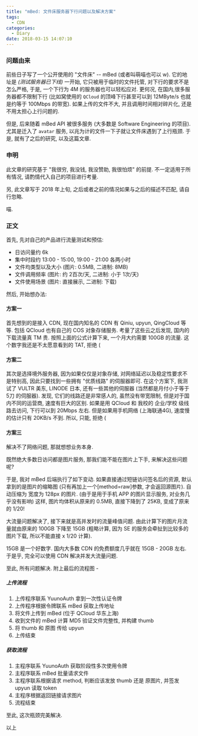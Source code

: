 ```yaml
---
title: "mBed: 文件床服务器下行问题以及解决方案"
tags:
  - CDN
categories:
  - Diary
date: 2018-03-15 14:07:10
---
```


### 问题由来

前些日子写了一个公开使用的 "文件床" -- mBed (或者叫萌喵也可以 w). 它的地址是 *(测试服务器已下线)* 一开始, 它只被用于临时的文件托管, 对下行的要求不是怎么严格, 于是, 一个下行为 4M 的服务器也可以轻松应对. 更何况, 在国内,很多服务器都不限制下行 (比如窝使用的 `QCloud` 的顶峰下行甚至可以到 12MByte/s 也就是约等于 100Mbps 的带宽). 如果上传的文件不大, 并且调用时间相对碎片化, 还是不用太担心上行问题的.

但是, 后来随着 mBed API 被很多服务 (大多数是 Software Engineering 的项目). 尤其是迁入了 `avatar` 服务, 以兆为计的文件一下子就让文件床遇到了上行瓶颈. 于是, 就有了之后的研究, 以及这篇文章.

### 申明

此文章的研究基于 "我很穷, 我没钱, 我没赞助, 我很怕烦" 的前提. 不一定适用于所有情况, 请酌情代入自己的项目进行考量.

另, 此文章写于 2018 年上旬, 之后或者之前的情况如果与之后的描述不匹配, 请自行忽略.

喵.

### 正文

首先, 先对自己的产品进行流量测试和预估:

- 日访问量约 6k
- 集中时段约 13:00 - 15:00, 19:00 - 21:00 各两小时
- 文件均类型以及大小 (图片: 0.5MB, 二进制: 8MB)
- 文件调用频率 (图片: 约 2百次/天, 二进制: 小于 1次/天)
- 文件使用场景 (图片: 直接展示, 二进制: 下载)

然后, 开始想办法: 

#### 方案一

首先想到的是接入 CDN, 现在国内知名的 CDN 有 Qiniu, upyun, QingCloud 等等. 包括 QCloud 也有自己的 COS 对象存储服务. 考量了这些云之后发现, 国内的下载流量真 TM 贵. 按照上面的公式计算下来, 一个月大约需要 100GB 的流量. 这个数字我还是不太愿意看到的 TAT, 拒绝 (

#### 方案二

其次是选择境外服务器, 因为如果仅仅是对象存储, 对网络延迟以及稳定性要求不是特别高, 因此只要找到一些拥有 "优质线路" 的伺服器即可. 在这个方案下, 我测试了 VULTR 美东, LINODE 日本, 还有一些其他的伺服器 (当然都是月付小于等于 5刀 的伺服器). 发现, 它们的线路还是非常感人的, 虽然没有带宽限制, 但是对于国内不同的运营商, 速度有巨大的区别. 如果是用 QCloud 和 我校的 企业/学校 级线路去访问, 下行可以到 20Mbps 左右. 但是如果用手机网络 (上海联通4G), 速度慢的估计只有 20KB/s 不到. 所以, 只能, 拒绝 (

#### 方案三

解决不了网络问题, 那就想想业务本身.

既然绝大多数日访问都是图片服务, 那我们能不能在图片上下手, 来解决这些问题呢?

于是, 我对 mBed 后端执行了如下变动. 如果直接通过短链访问签名后的资源, 默认拿到的是图片的缩略图 (只有再加上一个[method=raw]参数, 才会返回源图片). 自动压缩为 宽度为 128px 的图片. (由于是用于手机 APP 的图片显示服务, 对业务几乎没有影响) 这样, 图片均体积从原来的 0.5MB, 直接下降到了 25KB, 变成了原来的 1/20!

大流量问题解决了, 接下来就是高并发时的流量峰值问题. 由此计算下的图片月流量就由原来的 100GB 下降至 15GB (粗略计算, 因为 SE 的服务会牵扯到比较多的图片下载, 所以不能直接 x 1/20 计算).

15GB 是一个好数字. 国内大多数 CDN 的免费额度几乎就在 15GB - 20GB 左右. 于是乎, 完全可以使用 CDN 解决并发大流量问题.

至此, 所有问题解决. 附上最后的流程图 - 

##### 上传流程

1. 上传程序联系 YuunoAuth 拿到一次性认证令牌
2. 上传程序根据令牌联系 mBed 获取上传地址
3. 将文件上传到 mBed (位于 QCloud 华东上海)
4. 收到文件的 mBed 计算 MD5 验证文件完整性, 并构建 thumb
5. 将 thumb 和 原图 传给 upyun
6. 上传结束

##### 获取流程

1. 主程序联系 YuunoAuth 获取阶段性多次使用令牌
2. 主程序联系 mBed 批量请求文件
3. 主程序联系根据请求 method, 判断应该发放 thumb 还是 原图片, 并签发 upyun 读取 token
4. 主程序根据返回链接请求图片
5. 流程结束

至此, 这次瓶颈完美解决.

以上
